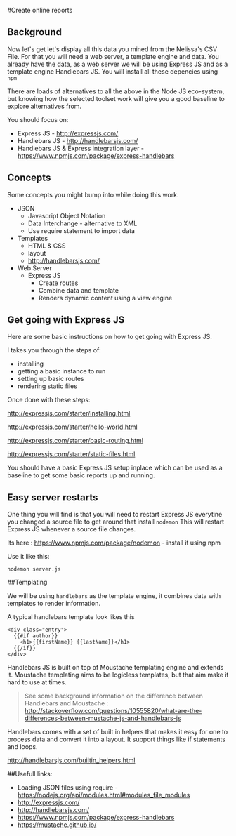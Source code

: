 #Create online reports

## Background

Now let's get let's display all this data you mined from the Nelissa's CSV File. For that you will need a web server, a template engine and data. You already have the data, as a web server we will be using Express JS and as a template engine Handlebars JS. You will install all these depencies using ```npm```

There are loads of alternatives to all the above in the Node JS eco-system, but knowing how the selected toolset work will give you a good baseline to explore alternatives from. 

You should focus on:
* Express JS - http://expressjs.com/
* Handlebars JS - http://handlebarsjs.com/
* Handlebars JS & Express integration layer - https://www.npmjs.com/package/express-handlebars

## Concepts

Some concepts you might bump into while doing this work.

* JSON
  * Javascript Object Notation
  * Data Interchange - alternative to XML
  * Use require statement to import data
* Templates
  * HTML & CSS
  * layout
  * http://handlebarsjs.com/
* Web Server
  * Express JS
    * Create routes
    * Combine data and template
    * Renders dynamic content using a view engine

## Get going with Express JS

Here are some basic instructions on how to get going with Express JS.

I takes you through the steps of:
* installing
* getting a basic instance to run
* setting up basic routes
* rendering static files

Once done with these steps:

http://expressjs.com/starter/installing.html

http://expressjs.com/starter/hello-world.html

http://expressjs.com/starter/basic-routing.html

http://expressjs.com/starter/static-files.html

You should have a basic Express JS setup inplace which can be used as a baseline to get some basic reports up and running.

## Easy server restarts

One thing you will find is that you will need to restart Express JS everytine you changed a source file to get around that  install ```nodemon``` This will restart Express JS whenever a source file changes. 

Its here : https://www.npmjs.com/package/nodemon - install it using npm

Use it like this:

```nodemon server.js```


##Templating

We will be using ```handlebars``` as the template engine, it combines data with templates to render information.

A typical handlebars template look likes this

```
<div class="entry">
  {{#if author}}
    <h1>{{firstName}} {{lastName}}</h1>
  {{/if}}
</div>
```

Handlebars JS is built on top of Moustache templating engine and extends it. Moustache templating aims to be logicless templates, but that aim make it hard to use at times.

> See some background information on the difference between Handlebars and Moustache : http://stackoverflow.com/questions/10555820/what-are-the-differences-between-mustache-js-and-handlebars-js

Handlebars comes with a set of built in helpers that makes it easy for one to process data and convert it into a layout. It support things like if statements and loops.

http://handlebarsjs.com/builtin_helpers.html

##Usefull links:

* Loading JSON files using require - https://nodejs.org/api/modules.html#modules_file_modules
* http://expressjs.com/
* http://handlebarsjs.com/
* https://www.npmjs.com/package/express-handlebars
* https://mustache.github.io/
